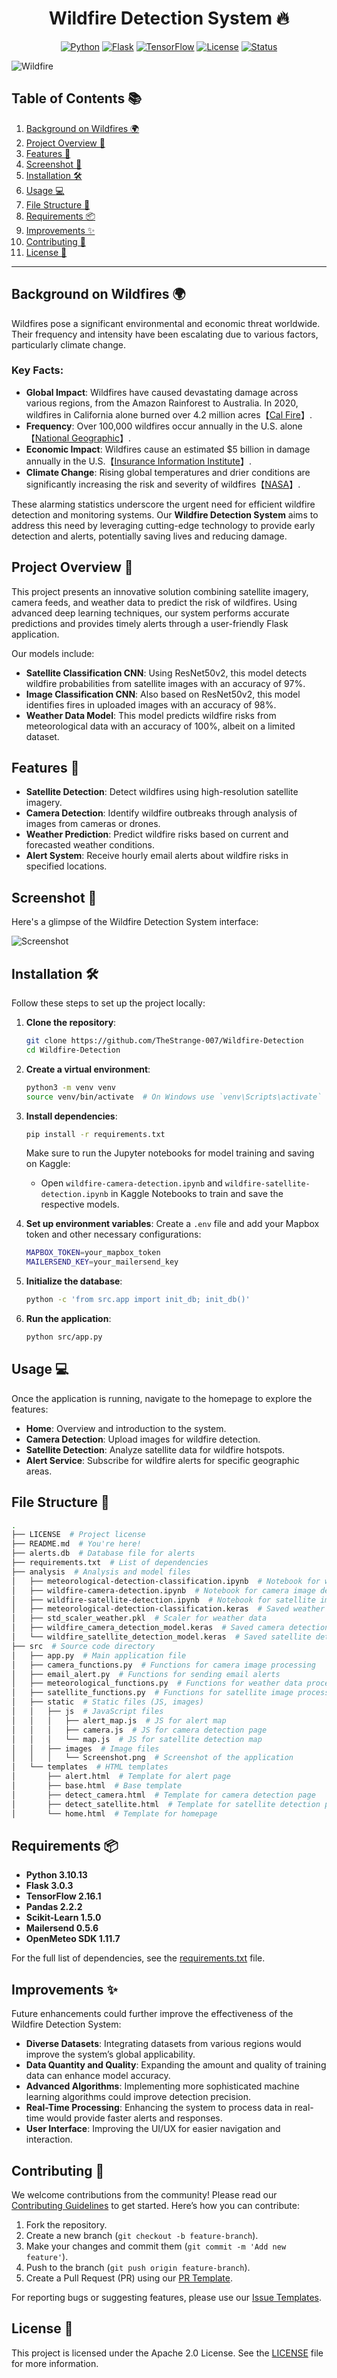 <h1 align="center">Wildfire Detection System 🔥</h1>

<div align="center">
  
[![Python](https://img.shields.io/badge/Python-3.10.13-blue.svg?logo=python)](https://www.python.org/downloads/release/python-31013/)
[![Flask](https://img.shields.io/badge/Flask-3.0.3-lightgrey.svg?logo=flask)](https://flask.palletsprojects.com/en/3.0.x/)
[![TensorFlow](https://img.shields.io/badge/TensorFlow-2.16.1-orange.svg?logo=tensorflow)](https://www.tensorflow.org/)
[![License](https://img.shields.io/badge/License-Apache%202.0-green.svg)](LICENSE)
[![Status](https://img.shields.io/badge/Status-Active-brightgreen.svg)](https://github.com/username/repo)

</div>

![Wildfire](https://medforest.net/wp-content/uploads/2019/03/forest-fire-2268725_1280.jpg)

## Table of Contents 📚

1. [Background on Wildfires 🌍](#background-on-wildfires-)
2. [Project Overview 🚀](#project-overview-)
3. [Features 🌟](#features-)
4. [Screenshot 📸](#screenshot-)
5. [Installation 🛠️](#installation-%EF%B8%8F)
6. [Usage 💻](#usage-)
7. [File Structure 📁](#file-structure-)
8. [Requirements 📦](#requirements-)
9. [Improvements ✨](#improvements-)
10. [Contributing 🤝](#contributing-)
11. [License 📜](#license-)

---

## Background on Wildfires 🌍

Wildfires pose a significant environmental and economic threat worldwide. Their frequency and intensity have been escalating due to various factors, particularly climate change.

### Key Facts:

- **Global Impact**: Wildfires have caused devastating damage across various regions, from the Amazon Rainforest to Australia. In 2020, wildfires in California alone burned over 4.2 million acres【[Cal Fire](https://www.fire.ca.gov/incidents/2020/)】.
- **Frequency**: Over 100,000 wildfires occur annually in the U.S. alone【[National Geographic](https://www.nationalgeographic.com/environment/article/wildfires)】.
- **Economic Impact**: Wildfires cause an estimated $5 billion in damage annually in the U.S.【[Insurance Information Institute](https://www.iii.org/fact-statistic/facts-statistics-wildfires)】.
- **Climate Change**: Rising global temperatures and drier conditions are significantly increasing the risk and severity of wildfires【[NASA](https://climate.nasa.gov/news/2878/the-link-between-climate-change-and-wildfires/)】.

These alarming statistics underscore the urgent need for efficient wildfire detection and monitoring systems. Our **Wildfire Detection System** aims to address this need by leveraging cutting-edge technology to provide early detection and alerts, potentially saving lives and reducing damage.

## Project Overview 🚀

This project presents an innovative solution combining satellite imagery, camera feeds, and weather data to predict the risk of wildfires. Using advanced deep learning techniques, our system performs accurate predictions and provides timely alerts through a user-friendly Flask application. 

Our models include:
- **Satellite Classification CNN**: Using ResNet50v2, this model detects wildfire probabilities from satellite images with an accuracy of 97%.
- **Image Classification CNN**: Also based on ResNet50v2, this model identifies fires in uploaded images with an accuracy of 98%.
- **Weather Data Model**: This model predicts wildfire risks from meteorological data with an accuracy of 100%, albeit on a limited dataset.

## Features 🌟

- **Satellite Detection**: Detect wildfires using high-resolution satellite imagery.
- **Camera Detection**: Identify wildfire outbreaks through analysis of images from cameras or drones.
- **Weather Prediction**: Predict wildfire risks based on current and forecasted weather conditions.
- **Alert System**: Receive hourly email alerts about wildfire risks in specified locations.

## Screenshot 📸

Here's a glimpse of the Wildfire Detection System interface:

![Screenshot](src/static/images/Screenshot.png)

## Installation 🛠️

Follow these steps to set up the project locally:

1. **Clone the repository**:
   ```bash
   git clone https://github.com/TheStrange-007/Wildfire-Detection
   cd Wildfire-Detection
   ```

2. **Create a virtual environment**:
   ```bash
   python3 -m venv venv
   source venv/bin/activate  # On Windows use `venv\Scripts\activate`
   ```

3. **Install dependencies**:
   ```bash
   pip install -r requirements.txt
   ```

   Make sure to run the Jupyter notebooks for model training and saving on Kaggle:
   - Open `wildfire-camera-detection.ipynb` and `wildfire-satellite-detection.ipynb` in Kaggle Notebooks to train and save the respective models.

4. **Set up environment variables**:
   Create a `.env` file and add your Mapbox token and other necessary configurations:
   ```bash
   MAPBOX_TOKEN=your_mapbox_token
   MAILERSEND_KEY=your_mailersend_key
   ```

5. **Initialize the database**:
   ```bash
   python -c 'from src.app import init_db; init_db()'
   ```

6. **Run the application**:
   ```bash
   python src/app.py
   ```

## Usage 💻

Once the application is running, navigate to the homepage to explore the features:

- **Home**: Overview and introduction to the system.
- **Camera Detection**: Upload images for wildfire detection.
- **Satellite Detection**: Analyze satellite data for wildfire hotspots.
- **Alert Service**: Subscribe for wildfire alerts for specific geographic areas.

## File Structure 📁

```bash
.
├── LICENSE  # Project license
├── README.md  # You're here!
├── alerts.db  # Database file for alerts
├── requirements.txt  # List of dependencies
├── analysis  # Analysis and model files
│   ├── meteorological-detection-classification.ipynb  # Notebook for weather-based detection
│   ├── wildfire-camera-detection.ipynb  # Notebook for camera image detection
│   ├── wildfire-satellite-detection.ipynb  # Notebook for satellite image detection
│   ├── meteorological-detection-classification.keras  # Saved weather detection model
│   ├── std_scaler_weather.pkl  # Scaler for weather data
│   ├── wildfire_camera_detection_model.keras  # Saved camera detection model
│   └── wildfire_satellite_detection_model.keras  # Saved satellite detection model
├── src  # Source code directory
│   ├── app.py  # Main application file
│   ├── camera_functions.py  # Functions for camera image processing
│   ├── email_alert.py  # Functions for sending email alerts
│   ├── meteorological_functions.py  # Functions for weather data processing
│   ├── satellite_functions.py  # Functions for satellite image processing
│   ├── static  # Static files (JS, images)
│   │   ├── js  # JavaScript files
│   │   │   ├── alert_map.js  # JS for alert map
│   │   │   ├── camera.js  # JS for camera detection page
│   │   │   └── map.js  # JS for satellite detection map
│   │   ├── images  # Image files
│   │   │   └── Screenshot.png  # Screenshot of the application
│   └── templates  # HTML templates
│       ├── alert.html  # Template for alert page
│       ├── base.html  # Base template
│       ├── detect_camera.html  # Template for camera detection page
│       ├── detect_satellite.html  # Template for satellite detection page
│       └── home.html  # Template for homepage
```

## Requirements 📦

- **Python 3.10.13**
- **Flask 3.0.3**
- **TensorFlow 2.16.1**
- **Pandas 2.2.2**
- **Scikit-Learn 1.5.0**
- **Mailersend 0.5.6**
- **OpenMeteo SDK 1.11.7**

For the full list of dependencies, see the [requirements.txt](requirements.txt) file.

## Improvements ✨

Future enhancements could further improve the effectiveness of the Wildfire Detection System:

- **Diverse Datasets**: Integrating datasets from various regions would improve the system’s global applicability.
- **Data Quantity and Quality**: Expanding the amount and quality of training data can enhance model accuracy.
- **Advanced Algorithms**: Implementing more sophisticated machine learning algorithms could improve detection precision.
- **Real-Time Processing**: Enhancing the system to process data in real-time would provide faster alerts and responses.
- **User Interface**: Improving the UI/UX for easier navigation and interaction.

## Contributing 🤝

We welcome contributions from the community! Please read our [Contributing Guidelines](CONTRIBUTING.md) to get started. Here’s how you can contribute:

1. Fork the repository.
2. Create a new branch (`git checkout -b feature-branch`).
3. Make your changes and commit them (`git commit -m 'Add new feature'`).
4. Push to the branch (`git push origin feature-branch`).
5. Create a Pull Request (PR) using our [PR Template](.github/PULL_REQUEST_TEMPLATE.md).

For reporting bugs or suggesting features, please use our [Issue Templates](.github/ISSUE_TEMPLATE/bug_report.md).

## License 📜

This project is licensed under the Apache 2.0 License. See the [LICENSE](LICENSE) file for more information.
